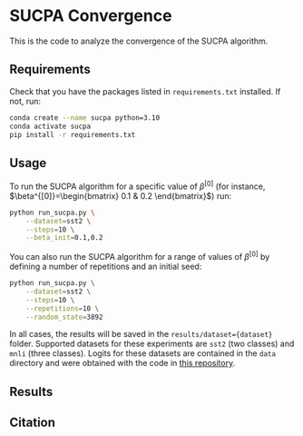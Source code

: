 # SUCPA Convergence

This is the code to analyze the convergence of the SUCPA algorithm.

## Requirements

Check that you have the packages listed in `requirements.txt` installed. If not, run:

```bash
conda create --name sucpa python=3.10
conda activate sucpa
pip install -r requirements.txt
```

## Usage

To run the SUCPA algorithm for a specific value of $\beta^{[0]}$ (for instance, $\beta^{[0]}=\begin{bmatrix} 0.1 & 0.2 \end{bmatrix}$) run:

```bash
python run_sucpa.py \
    --dataset=sst2 \
    --steps=10 \
    --beta_init=0.1,0.2
```

You can also run the SUCPA algorithm for a range of values of $\beta^{[0]}$ by defining a number of repetitions and an initial seed:

```bash
python run_sucpa.py \
    --dataset=sst2 \
    --steps=10 \
    --repetitions=10 \
    --random_state=3892
```

In all cases, the results will be saved in the `results/dataset={dataset}` folder. Supported datasets for these experiments are `sst2` (two classes) and `mnli` (three classes). Logits for these datasets are contained in the `data` directory and were obtained with the code in [this repository](https://github.com/LautaroEst/llmcal).


## Results



## Citation
